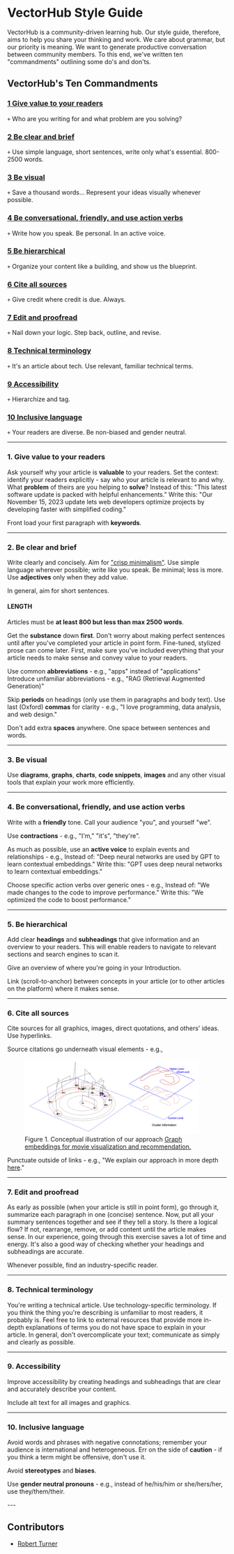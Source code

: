 <!-- TODO: Replace this text with a summary of article for SEO -->

# VectorHub Style Guide

VectorHub is a community-driven learning hub. Our style guide, therefore, aims to help you share your thinking and work. We care about grammar, but our priority is meaning. We want to generate productive conversation between community members. To this end, we've written ten "commandments" outlining some do's and don'ts.

## VectorHub's Ten Commandments

### [1 Give value to your readers](#section1)
`+` Who are you writing for and what problem are you solving?

### [2 Be clear and brief](#section2)
`+` Use simple language, short sentences, write only what's essential. 800-2500 words.

### [3 Be visual](#section3)
`+` Save a thousand words... Represent your ideas visually whenever possible.

### [4 Be conversational, friendly, and use action verbs](#section4)
`+` Write how you speak. Be personal. In an active voice.

### [5 Be hierarchical](#section5)
`+` Organize your content like a building, and show us the blueprint.

### [6 Cite all sources](#section6)
`+` Give credit where credit is due. Always.

### [7 Edit and proofread](#section7)
`+` Nail down your logic. Step back, outline, and revise. 

### [8 Technical terminology](#section8)
`+` It's an article about tech. Use relevant, familiar technical terms.

### [9 Accessibility](#section9)
`+` Hierarchize and tag.

### [10 Inclusive language](#section10)
`+` Your readers are diverse. Be non-biased and gender neutral.



---
### 1. Give value to your readers
<section id="section1">

Ask yourself why your article is **valuable** to your readers.
Set the context: identify your readers explicitly - say who your article is relevant to and why. What **problem** of theirs are you helping to **solve**?
Instead of this: "This latest software update is packed with helpful enhancements."
Write this: "Our November 15, 2023 update lets web developers optimize projects by developing faster with simplified coding."

Front load your first paragraph with **keywords**.

</section>

---
### 2. Be clear and brief
<section id="section2">

Write clearly and concisely. Aim for ["crisp minimalism"](https://learn.microsoft.com/en-us/style-guide/top-10-tips-style-voice).
Use simple language wherever possible; write like you speak.
Be minimal; less is more. Use **adjectives** only when they add value.

In general, aim for short sentences.

#### LENGTH
Articles must be **at least 800 but less than max 2500 words**.

Get the **substance** down **first**. Don't worry about making perfect sentences until after you've completed your article in point form. Fine-tuned, stylized prose can come later. First, make sure you've included everything that your article needs to make sense and convey value to your readers.

Use common **abbreviations** - e.g., "apps" instead of "applications"
Introduce unfamiliar abbreviations - e.g., "RAG (Retrieval Augmented Generation)"

Skip **periods** on headings (only use them in paragraphs and body text).
Use last (Oxford) **commas** for clarity - e.g., "I love programming, data analysis, and web design."

Don't add extra **spaces** anywhere. One space between sentences and words.

</section>

---
### 3. Be visual
<section id="section3">

Use **diagrams**, **graphs**, **charts**, **code snippets**, **images** and any other visual tools that explain your work more efficiently.

</section>

---
### 4. Be conversational, friendly, and use action verbs
<section id="section4">

Write with a **friendly** tone. Call your audience "you", and yourself "we".

Use **contractions** - e.g., "I'm," "it's", "they're".

As much as possible, use an **active voice** to explain events and relationships - e.g., Instead of: "Deep neural networks are used by GPT to learn contextual embeddings." Write this: "GPT uses deep neural networks to learn contextual embeddings."

Choose specific action verbs over generic ones - e.g., Instead of: "We made changes to the code to improve performance." Write this: "We optimized the code to boost performance."

</section>

---
### 5. Be hierarchical
<section id="section5">

Add clear **headings** and **subheadings** that give information and an overview to your readers. This will enable readers to navigate to relevant sections and search engines to scan it.

Give an overview of where you're going in your Introduction.

Link (scroll-to-anchor) between concepts in your article (or to other articles on the platform) where it makes sense.

</section>

---
### 6. Cite all sources
<section id="section6">

Cite sources for all graphics, images, direct quotations, and others' ideas.
Use hyperlinks.

Source citations go underneath visual elements - e.g.,
<figure>
  <img src="https://github.com/superlinked/VectorHub/blob/main/docs/assets/building_blocks/data_sources/FIgure%201.%20Conceptual%20illustration%20of%20our%20approach.png" alt="Figure 1. Conceptual illustration of our approach, from Graph embeddings for movie visualization and recommendation" width="400"><br>
  <figcaption>Figure 1. Conceptual illustration of our approach
  <a href="https://www.researchgate.net/publication/290580162_Graph_embeddings_for_movie_visualization_and_recommendation/download?_tp=eyJjb250ZXh0Ijp7ImZpcnN0UGFnZSI6Il9kaXJlY3QiLCJwYWdlIjoiX2RpcmVjdCJ9fQ">Graph embeddings for movie visualization and recommendation.</a>
</figcaption>
</figure>


Punctuate outside of links - e.g., "We explain our approach in more depth [here](https://learn.microsoft.com/en-us/style-guide/top-10-tips-style-voice)."

</section>

---
### 7. Edit and proofread
<section id="section7">

As early as possible (when your article is still in point form), go through it, summarize each paragraph in one (concise) sentence. Now, put all your summary sentences together and see if they tell a story. Is there a logical flow? If not, rearrange, remove, or add content until the article makes sense. In our experience, going through this exercise saves a lot of time and energy. It's also a good way of checking whether your headings and subheadings are accurate.

Whenever possible, find an industry-specific reader.

</section>

---
### 8. Technical terminology
<section id="section8">

You're writing a technical article. Use technology-specific terminology. If you think the thing you're describing is unfamiliar to most readers, it probably is. Feel free to link to external resources that provide more in-depth explanations of terms you do not have space to explain in your article.
In general, don't overcomplicate your text; communicate as simply and clearly as possible.

</section>

---
### 9. Accessibility
<section id="section9">

Improve accessibility by creating headings and subheadings that are clear and accurately describe your content.

Include alt text for all images and graphics.

</section>

---
### 10. Inclusive language
<section id="section10">

Avoid words and phrases with negative connotations; remember your audience is international and heterogeneous. Err on the side of **caution** - if you think a term might be offensive, don't use it.

Avoid **stereotypes** and **biases**.

Use **gender neutral pronouns** - e.g., instead of he/his/him or she/hers/her, use they/them/their.

</section>
---

## Contributors

- [Robert Turner](robertturner.co/copyedit)

